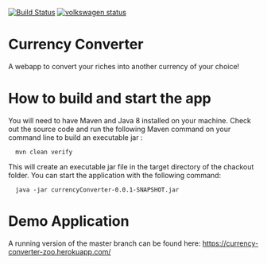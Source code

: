 [![Build Status](https://travis-ci.org/superernie77/currencyconverter.svg?branch=master)](https://travis-ci.org/superernie77/currencyconverter)
[![volkswagen status](https://auchenberg.github.io/volkswagen/volkswargen_ci.svg?v=1)](https://github.com/auchenberg/volkswagen)

# Currency Converter
A webapp to convert your riches into another currency of your choice!

# How to build and start the app
You will need to have Maven and Java 8 installed on your machine. Check out the source code and run the following Maven command on your command line to build an executable jar :
```
  mvn clean verify
```
This will create an executable jar file in the target directory of the chackout folder.
You can start the application with the following command:
```
  java -jar currencyConverter-0.0.1-SNAPSHOT.jar
```

# Demo Application
A running version of the master branch can be found here:
https://currency-converter-zoo.herokuapp.com/

